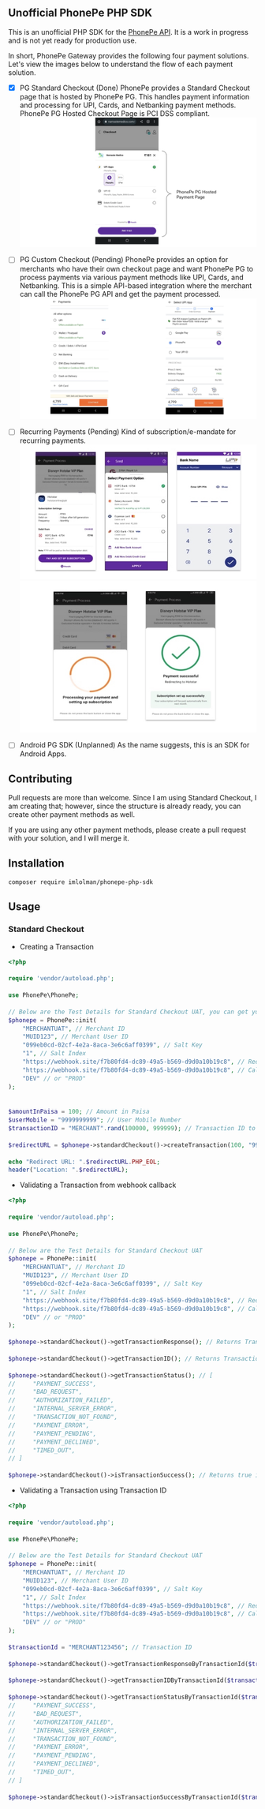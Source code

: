 ## Unofficial PhonePe PHP SDK
This is an unofficial PHP SDK for the [PhonePe API](https://developer.phonepe.com/docs). It is a work in progress and is not yet ready for production use.

In short, PhonePe Gateway provides the following four payment solutions. Let's view the images below to understand the flow of each payment solution.
 - [x] PG Standard Checkout (Done)
 PhonePe provides a Standard Checkout page that is hosted by PhonePe PG. This handles payment information and processing for UPI, Cards, and Netbanking payment methods. PhonePe PG Hosted Checkout Page is PCI DSS compliant.
 ![Standard Checkout](docs/standard-checkout.png)

 - [ ] PG Custom Checkout (Pending)
 PhonePe provides an option for merchants who have their own checkout page and want PhonePe PG to process payments via various payment methods like UPI, Cards, and Netbanking. This is a simple API-based integration where the merchant can call the PhonePe PG API and get the payment processed.
 ![Custom Checkout](docs/custom-checkout.png)

 - [ ] Recurring Payments (Pending)
 Kind of subscription/e-mandate for recurring payments.
![Recurring Payments](docs/recurring-checkout-1.jpeg)
![Recurring Payments](docs/recurring-checkout-2.jpeg)

 - [ ] Android PG SDK (Unplanned)
 As the name suggests, this is an SDK for Android Apps.

## Contributing
Pull requests are more than welcome. Since I am using Standard Checkout, I am creating that; however, since the structure is already ready, you can create other payment methods as well.

If you are using any other payment methods, please create a pull request with your solution, and I will merge it.

## Installation
```bash
composer require imlolman/phonepe-php-sdk
```

## Usage

### Standard Checkout

- Creating a Transaction
```php
<?php

require 'vendor/autoload.php';

use PhonePe\PhonePe;

// Below are the Test Details for Standard Checkout UAT, you can get your own from PhonePe Team. Make sure to keep the Salt Key and Salt Index safe (in environment variables or .env file).
$phonepe = PhonePe::init(
    "MERCHANTUAT", // Merchant ID
    "MUID123", // Merchant User ID
    "099eb0cd-02cf-4e2a-8aca-3e6c6aff0399", // Salt Key
    "1", // Salt Index
    "https://webhook.site/f7b80fd4-dc89-49a5-b569-d9d0a10b19c8", // Redirect URL, can be defined on per transaction basis
    "https://webhook.site/f7b80fd4-dc89-49a5-b569-d9d0a10b19c8", // Callback URL, can be defined on per transaction basis
    "DEV" // or "PROD"
);


$amountInPaisa = 100; // Amount in Paisa
$userMobile = "9999999999"; // User Mobile Number
$transactionID = "MERCHANT".rand(100000, 999999); // Transaction ID to track and identify the transaction, make sure to save this in your database.

$redirectURL = $phonepe->standardCheckout()->createTransaction(100, "9999999999", "MERCHANT".rand(100000, 999999))->getTransactionURL();

echo "Redirect URL: ".$redirectURL.PHP_EOL;
header("Location: ".$redirectURL);
```

- Validating a Transaction from webhook callback
```php
<?php

require 'vendor/autoload.php';

use PhonePe\PhonePe;

// Below are the Test Details for Standard Checkout UAT
$phonepe = PhonePe::init(
    "MERCHANTUAT", // Merchant ID
    "MUID123", // Merchant User ID
    "099eb0cd-02cf-4e2a-8aca-3e6c6aff0399", // Salt Key
    "1", // Salt Index
    "https://webhook.site/f7b80fd4-dc89-49a5-b569-d9d0a10b19c8", // Redirect URL
    "https://webhook.site/f7b80fd4-dc89-49a5-b569-d9d0a10b19c8", // Callback URL
    "DEV" // or "PROD"
);

$phonepe->standardCheckout()->getTransactionResponse(); // Returns Transaction Response Array after validating if the transaction is from PhonePe

$phonepe->standardCheckout()->getTransactionID(); // Returns Transaction ID

$phonepe->standardCheckout()->getTransactionStatus(); // [
//     "PAYMENT_SUCCESS",
//     "BAD_REQUEST",
//     "AUTHORIZATION_FAILED",
//     "INTERNAL_SERVER_ERROR",
//     "TRANSACTION_NOT_FOUND",
//     "PAYMENT_ERROR",
//     "PAYMENT_PENDING",
//     "PAYMENT_DECLINED",
//     "TIMED_OUT",
// ]

$phonepe->standardCheckout()->isTransactionSuccess(); // Returns true if transaction is successful, false otherwise.
```

- Validating a Transaction using Transaction ID
```php
<?php

require 'vendor/autoload.php';

use PhonePe\PhonePe;

// Below are the Test Details for Standard Checkout UAT
$phonepe = PhonePe::init(
    "MERCHANTUAT", // Merchant ID
    "MUID123", // Merchant User ID
    "099eb0cd-02cf-4e2a-8aca-3e6c6aff0399", // Salt Key
    "1", // Salt Index
    "https://webhook.site/f7b80fd4-dc89-49a5-b569-d9d0a10b19c8", // Redirect URL
    "https://webhook.site/f7b80fd4-dc89-49a5-b569-d9d0a10b19c8", // Callback URL
    "DEV" // or "PROD"
);

$transactionId = "MERCHANT123456"; // Transaction ID

$phonepe->standardCheckout()->getTransactionResponseByTransactionId($transactionId); // Returns Transaction Response Array after validating if the transaction is from PhonePe

$phonepe->standardCheckout()->getTransactionIDByTransactionId($transactionId); // Returns Transaction ID

$phonepe->standardCheckout()->getTransactionStatusByTransactionId($transactionId); // [
//     "PAYMENT_SUCCESS",
//     "BAD_REQUEST",
//     "AUTHORIZATION_FAILED",
//     "INTERNAL_SERVER_ERROR",
//     "TRANSACTION_NOT_FOUND",
//     "PAYMENT_ERROR",
//     "PAYMENT_PENDING",
//     "PAYMENT_DECLINED",
//     "TIMED_OUT",
// ]

$phonepe->standardCheckout()->isTransactionSuccessByTransactionId($transactionId); // Returns true if transaction is successful, false otherwise.
```